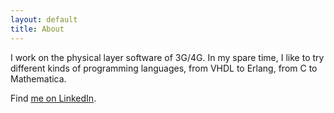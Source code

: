 ```yaml
---
layout: default
title: About
---
```


I work on the physical layer software of 3G/4G. In my spare time, I like to try different kinds of programming languages, from VHDL to Erlang, from C to Mathematica.

Find [me on LinkedIn](http://www.linkedin.com/pub/zhengji-li/31/75/619).
